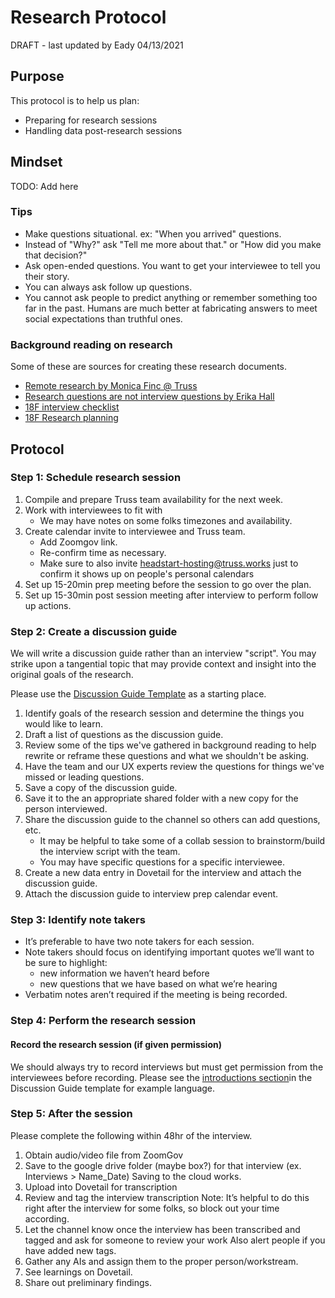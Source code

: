 # Research Protocol

DRAFT - last updated by Eady 04/13/2021

## Purpose

This protocol is to help us plan:

- Preparing for research sessions
- Handling data post-research sessions

## Mindset

TODO: Add here

### Tips

- Make questions situational. ex: "When you arrived" questions.
- Instead of "Why?" ask "Tell me more about that." or "How did you make that decision?"
- Ask open-ended questions. You want to get your interviewee to tell you their story.
- You can always ask follow up questions.
- You cannot ask people to predict anything or remember something too far in the past. Humans are much better at fabricating answers to meet social expectations than truthful ones.

### Background reading on research

Some of these are sources for creating these research documents.

- [Remote research by Monica Finc @ Truss](https://truss.works/blog/research-from-home)
- [Research questions are not interview questions by Erika Hall](https://medium.com/mule-design/research-questions-are-not-interview-questions-7f90602eb533)
- [18F interview checklist](https://methods.18f.gov/interview-checklist/)
- [18F Research planning](https://ux-guide.18f.gov/research/do/)

## Protocol

### Step 1: Schedule research session

1. Compile and prepare Truss team availability for the next week.
1. Work with interviewees to fit with
   - We may have notes on some folks timezones and availability.
1. Create calendar invite to interviewee and Truss team.
   - Add Zoomgov link.
   - Re-confirm time as necessary.
   - Make sure to also invite headstart-hosting@truss.works just to confirm it shows up on people's personal calendars
1. Set up 15-20min prep meeting before the session to go over the plan.
1. Set up 15-30min post session meeting after interview to perform follow up actions.

### Step 2: Create a discussion guide

We will write a discussion guide rather than an interview "script".
You may strike upon a tangential topic that may provide context and insight into the original goals of the research.

Please use the [Discussion Guide Template](./discussion-guide-template.md) as a starting place.

1. Identify goals of the research session and determine the things you would like to learn.
1. Draft a list of questions as the discussion guide.
1. Review some of the tips we've gathered in background reading to help rewrite or reframe these questions and what we shouldn't be asking.
1. Have the team and our UX experts review the questions for things we've missed or leading questions.
1. Save a copy of the discussion guide.
1. Save it to the an appropriate shared folder with a new copy for the person interviewed.
1. Share the discussion guide to the channel so others can add questions, etc.
   - It may be helpful to take some of a collab session to brainstorm/build the interview script with the team.
   - You may have specific questions for a specific interviewee.
1. Create a new data entry in Dovetail for the interview and attach the discussion guide.
1. Attach the discussion guide to interview prep calendar event.

### Step 3: Identify note takers

- It’s preferable to have two note takers for each session.
- Note takers should focus on identifying important quotes we’ll want to be sure to highlight:
  - new information we haven’t heard before
  - new questions that we have based on what we’re hearing
- Verbatim notes aren’t required if the meeting is being recorded.

### Step 4: Perform the research session

#### Record the research session (if given permission)

We should always try to record interviews but must get permission from the interviewees before recording. Please see the [introductions section](./discussion-guide-template.md#Introductions)in the Discussion Guide template for example language.

### Step 5: After the session

Please complete the following within 48hr of the interview.

1. Obtain audio/video file from ZoomGov
1. Save to the google drive folder (maybe box?) for that interview (ex. Interviews > Name_Date) Saving to the cloud works.
1. Upload into Dovetail for transcription
1. Review and tag the interview transcription
   Note: It’s helpful to do this right after the interview for some folks, so block out your time according.
1. Let the channel know once the interview has been transcribed and tagged and ask for someone to review your work
   Also alert people if you have added new tags.
1. Gather any AIs and assign them to the proper person/workstream.
1. See learnings on Dovetail.
1. Share out preliminary findings.
